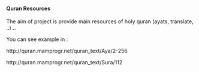 <div class="more-info">
	<h4 class="compressed">Quran Resources</h4>
	<div class="more-content">
		<p>
			The aim of project is provide main resources of holy quran (ayats, translate, ..) ..
		</p>
		<p>
			You can see example in :
		</p>
		<p>http://quran.mamprogr.net/quran_text/Aya/2-256</p>
		<p>http://quran.mamprogr.net/quran_text/Sura/112</p>
	</div>
</div>